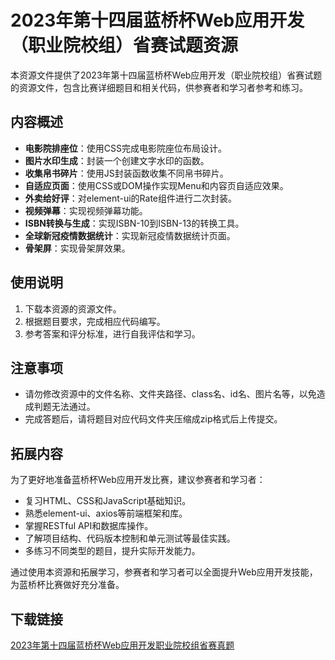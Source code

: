 # 2023年第十四届蓝桥杯Web应用开发（职业院校组）省赛试题资源

本资源文件提供了2023年第十四届蓝桥杯Web应用开发（职业院校组）省赛试题的资源文件，包含比赛详细题目和相关代码，供参赛者和学习者参考和练习。

## 内容概述

- **电影院排座位**：使用CSS完成电影院座位布局设计。
- **图片水印生成**：封装一个创建文字水印的函数。
- **收集帛书碎片**：使用JS封装函数收集不同帛书碎片。
- **自适应页面**：使用CSS或DOM操作实现Menu和内容页自适应效果。
- **外卖给好评**：对element-ui的Rate组件进行二次封装。
- **视频弹幕**：实现视频弹幕功能。
- **ISBN转换与生成**：实现ISBN-10到ISBN-13的转换工具。
- **全球新冠疫情数据统计**：实现新冠疫情数据统计页面。
- **骨架屏**：实现骨架屏效果。

## 使用说明

1. 下载本资源的资源文件。
2. 根据题目要求，完成相应代码编写。
3. 参考答案和评分标准，进行自我评估和学习。

## 注意事项

- 请勿修改资源中的文件名称、文件夹路径、class名、id名、图片名等，以免造成判题无法通过。
- 完成答题后，请将题目对应代码文件夹压缩成zip格式后上传提交。

## 拓展内容

为了更好地准备蓝桥杯Web应用开发比赛，建议参赛者和学习者：

- 复习HTML、CSS和JavaScript基础知识。
- 熟悉element-ui、axios等前端框架和库。
- 掌握RESTful API和数据库操作。
- 了解项目结构、代码版本控制和单元测试等最佳实践。
- 多练习不同类型的题目，提升实际开发能力。

通过使用本资源和拓展学习，参赛者和学习者可以全面提升Web应用开发技能，为蓝桥杯比赛做好充分准备。

## 下载链接

[2023年第十四届蓝桥杯Web应用开发职业院校组省赛真题](https://pan.quark.cn/s/b3b95096b293)